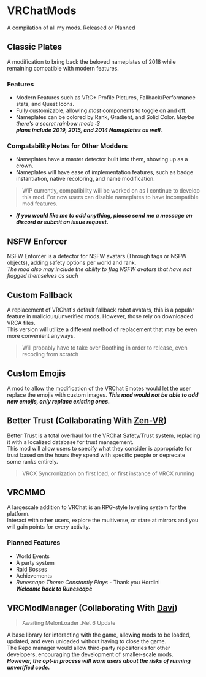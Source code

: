 # VRChatMods
A compilation of all my mods. Released or Planned

## Classic Plates
A modification to bring back the beloved nameplates of 2018 while remaining compatible with modern features.  

### Features
- Modern Features such as VRC+ Profile Pictures, Fallback/Performance stats, and Quest Icons.  
- Fully customizable, allowing *most* components to toggle on and off.  
- Nameplates can be colored by Rank, Gradient, and Solid Color. *Maybe there's a secret rainbow mode :3*  
***plans include 2019, 2015, and 2014 Nameplates as well.***  

### Compatability Notes for Other Modders
- Nameplates have a master detector built into them, showing up as a crown.  
- Nameplates will have ease of implementation features, such as badge instantiation, native recoloring, and name modification.
> WIP currently, compatibility will be worked on as I continue to develop this mod. For now users can disable nameplates to have incompatible mod features.
- ***If you would like me to add anything, please send me a message on discord or submit an issue request.***
  
  
## NSFW Enforcer
NSFW Enforcer is a detector for NSFW avatars (Through tags or NSFW objects), adding safety options per world and rank.  
*The mod also may include the ability to flag NSFW avatars that have not flagged themselves as such*
  
  
## Custom Fallback
A replacement of VRChat's default fallback robot avatars, this is a popular feature in malicious/unverified mods. However, those rely on downloaded VRCA files.  
This version will utilize a different method of replacement that may be even more convenient anyways.
> Will probably have to take over Boothing in order to release, even recoding from scratch

  
## Custom Emojis
A mod to allow the modification of the VRChat Emotes would let the user replace the emojis with custom images.
***This mod would not be able to add new emojis, only replace existing ones.***
  
  
## Better Trust (Collaborating With [Zen-VR](https://github.com/Zen-VR))
Better Trust is a total overhaul for the VRChat Safety/Trust system, replacing it with a localized database for trust management.  
This mod will allow users to specify what they consider is appropriate for trust based on the hours they spend with specific people or deprecate some ranks entirely.
> VRCX Syncronization on first load, or first instance of VRCX running
  
  
## VRCMMO
A largescale addition to VRChat is an RPG-style leveling system for the platform.  
Interact with other users, explore the multiverse, or stare at mirrors and you will gain points for every activity.  
### Planned Features
- World Events
- A party system
- Raid Bosses  
- Achievements  
- *Runescape Theme Constantly Plays* - Thank you Hordini  
***Welcome back to Runescape***  
  
  
## VRCModManager (Collaborating With [Davi](https://github.com/d-magit))
> Awaiting MelonLoader .Net 6 Update  

A base library for interacting with the game, allowing mods to be loaded, updated, and even unloaded without having to close the game.   
The Repo manager would allow third-party repositories for other developers, encouraging the development of smaller-scale mods.    
***However, the opt-in process will warn users about the risks of running unverified code.***
